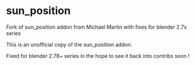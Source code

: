 # sun_position
Fork of sun_position addon from Michael Martin with fixes for blender 2.7x series

This is an unofficial copy of the sun_position addon.

Fixed for blender 2.78+ series in the hope to see it back into contribs soon !

